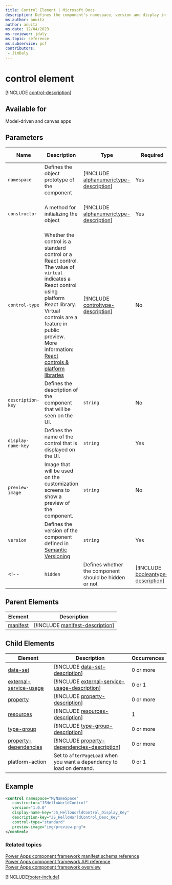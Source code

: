 ```yaml
---
title: Control Element | Microsoft Docs
description: Defines the component's namespace, version and display information.
ms.author: anuitz
author: anuitz
ms.date: 12/04/2023
ms.reviewer: jdaly
ms.topic: reference
ms.subservice: pcf
contributors:
 - JimDaly
---
```


# control element

[!INCLUDE [control-description](includes/control-description.md)]

## Available for

Model-driven and canvas apps

## Parameters

|Name|Description|Type|Required|Available for|
|--|--|--|--|--------|
|`namespace`|Defines the object prototype of the component|[!INCLUDE [alphanumerictype-description](includes/alphanumerictype-description.md)]|Yes|Model-driven and canvas apps |
|`constructor`|A method for initializing the object|[!INCLUDE [alphanumerictype-description](includes/alphanumerictype-description.md)]|Yes|Model-driven and canvas apps |
|`control-type`|Whether the control is a standard control or a React control. The value of `virtual` indicates a React control using platform React library. Virtual controls are a feature in public preview. More information: [React controls & platform libraries](../react-controls-platform-libraries.md)|[!INCLUDE [controltype-description](includes/controltype-description.md)]|No|Model-driven and canvas apps |
|`description-key`|Defines the description of the component that will be seen on the UI.|`string`|No|Model-driven and canvas apps |
|`display-name-key`|Defines the name of the control that is displayed on the UI.|`string`|Yes|Model-driven and canvas apps  | 
|`preview-image`|Image that will be used on the customization screens to show a preview of the component.|`string`|No|Model-driven apps|
|`version`|Defines the version of the component defined in [Semantic Versioning](https://semver.org)|`string`|Yes|Model-driven and canvas apps |
<!--|`hidden`|Defines whether the component should be hidden or not|[!INCLUDE [booleantype-description](includes/booleantype-description.md)]| No|Model-driven apps|-->

## Parent Elements

|Element|Description|
|--|--|
|[manifest](manifest.md)|[!INCLUDE [manifest-description](includes/manifest-description.md)]|

## Child Elements

|Element|Description|Occurrences|
|--|--|--|
|[data-set](data-set.md)|[!INCLUDE [data-set-description](includes/data-set-description.md)]|0 or more|
|[external-service-usage](external-service-usage.md)|[!INCLUDE [external-service-usage-description](includes/external-service-usage-description.md)]|0 or 1|
|[property](property.md)|[!INCLUDE [property-description](includes/property-description.md)]|0 or more|
|[resources](resources.md)|[!INCLUDE [resources-description](includes/resources-description.md)]|1|
|[type-group](type-group.md)|[!INCLUDE [type-group-description](includes/type-group-description.md)]|0 or more|
|[property-dependencies](property-dependencies.md)|[!INCLUDE [property-dependencies-description](includes/property-dependencies-description.md)]|0 or more|
|platform-action|Set to `afterPageLoad` when you want a dependency to load on demand.|0 or 1|

## Example

```xml
<control namespace="MyNameSpace"
   constructor="JSHelloWorldControl"
   version="1.0.0"
   display-name-key="JS_HelloWorldControl_Display_Key"
   description-key="JS_HelloWorldControl_Desc_Key"
   control-type="standard"
   preview-image="img/preview.png">
</control>
  ```

### Related topics

[Power Apps component framework manifest schema reference](index.md)<br/>
[Power Apps component framework API reference](../reference/index.md)<br/>
[Power Apps component framework overview](../overview.md)


[!INCLUDE[footer-include](../../../includes/footer-banner.md)]
